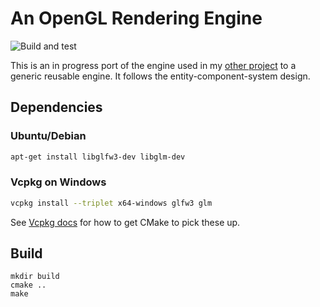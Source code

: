 # An OpenGL Rendering Engine
![Build and test](https://github.com/jackgerrits/ore/workflows/Build%20and%20test/badge.svg?branch=master)


This is an in progress port of the engine used in my [other project](https://github.com/jackgerrits/opengl-car-game) to a generic reusable engine. It follows the entity-component-system design.

## Dependencies

### Ubuntu/Debian
```sh
apt-get install libglfw3-dev libglm-dev
```
### Vcpkg on Windows
```sh
vcpkg install --triplet x64-windows glfw3 glm
```
See [Vcpkg docs](https://github.com/Microsoft/vcpkg/blob/master/docs/users/integration.md#with-cmake) for how to get CMake to pick these up.

## Build
```
mkdir build
cmake ..
make
```
